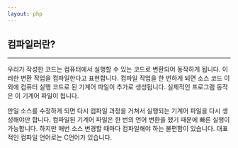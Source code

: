 ```yaml
---
layout: php
---
```

## 컴파일러란?
<hr>

우리가 작성한 코드는 컴퓨터에서 실행할 수 있는 코드로 변환되어 동작하게 됩니다. 이러한 변환 작업을 컴파일한다고 표현합니다. 컴파일 작업을 한 번하게 되면 소스 코드 이외에 컴퓨터 실행 코드로 된 기계어 파일이 추가로 생성됩니다. 실제적인 프로그램 동작은 이 기계어 파일이 됩니다.  

만일 소스를 수정하게 되면 다시 컴파일 과정을 거쳐서 실행되는 기계어 파일을 다시 생성해야만 합니다. 컴파일된 기계어 파일은 한 번의 언어 변환을 했기 때문에 빠른 실행이 가능합니다. 하지만 매번 소스 변경할 때마다 컴파일해야 하는 불편함이 있습니다. 대표적인 컴파일 언어로는 C언어가 있습니다.  

<br><br>